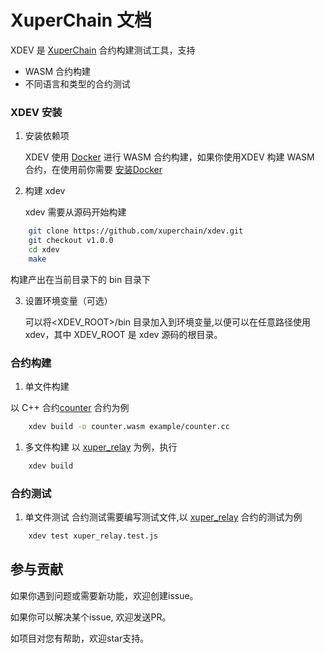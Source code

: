 # XuperChain 文档
XDEV 是 [XuperChain](https://github.com/xuperchain/xuperchain) 合约构建测试工具，支持
- WASM 合约构建
- 不同语言和类型的合约测试

### XDEV 安装
1. 安装依赖项

    XDEV 使用 [Docker](https://docs.docker.com/engine/install/) 进行 WASM 合约构建，如果你使用XDEV 构建 WASM 合约，在使用前你需要 [安装Docker](https://docs.docker.com/engine/install/) 

2. 构建 xdev

   xdev 需要从源码开始构建 

``` bash
    git clone https://github.com/xuperchain/xdev.git 
    git checkout v1.0.0
    cd xdev 
    make 
```
构建产出在当前目录下的 bin 目录下

3. 设置环境变量（可选）

   可以将<XDEV_ROOT>/bin 目录加入到环境变量,以便可以在任意路径使用xdev，其中 XDEV_ROOT 是 xdev 源码的根目录。

### 合约构建

1. 单文件构建

以 C++ 合约[counter](https://github.com/xuperchain/contract-sdk-cpp/blob/main/example/counter.cc) 合约为例

``` bash
    xdev build -o counter.wasm example/counter.cc 
```

1. 多文件构建
以 [xuper_relay](https://github.com/xuperchain/contract-sdk-cpp/tree/main/example/xuper_relayer) 为例，执行
``` bash
    xdev build 
``` 

### 合约测试
1. 单文件测试
合约测试需要编写测试文件,以 [xuper_relay](https://github.com/xuperchain/contract-sdk-cpp/blob/main/test/xuper_relay.test.js) 合约的测试为例
``` bash
    xdev test xuper_relay.test.js
```


## 参与贡献

如果你遇到问题或需要新功能，欢迎创建issue。

如果你可以解决某个issue, 欢迎发送PR。

如项目对您有帮助，欢迎star支持。


